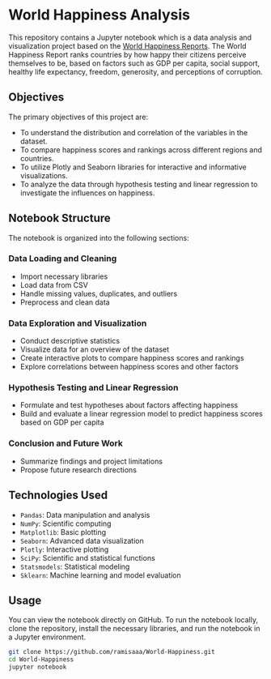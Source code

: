 # World Happiness Analysis

This repository contains a Jupyter notebook which is a data analysis and visualization project based on the [World Happiness Reports](https://github.com/ramisaaa/world-happiness). The World Happiness Report ranks countries by how happy their citizens perceive themselves to be, based on factors such as GDP per capita, social support, healthy life expectancy, freedom, generosity, and perceptions of corruption.

## Objectives

The primary objectives of this project are:

- To understand the distribution and correlation of the variables in the dataset.
- To compare happiness scores and rankings across different regions and countries.
- To utilize Plotly and Seaborn libraries for interactive and informative visualizations.
- To analyze the data through hypothesis testing and linear regression to investigate the influences on happiness.

## Notebook Structure

The notebook is organized into the following sections:

### Data Loading and Cleaning
- Import necessary libraries
- Load data from CSV
- Handle missing values, duplicates, and outliers
- Preprocess and clean data

### Data Exploration and Visualization
- Conduct descriptive statistics
- Visualize data for an overview of the dataset
- Create interactive plots to compare happiness scores and rankings
- Explore correlations between happiness scores and other factors

### Hypothesis Testing and Linear Regression
- Formulate and test hypotheses about factors affecting happiness
- Build and evaluate a linear regression model to predict happiness scores based on GDP per capita

### Conclusion and Future Work
- Summarize findings and project limitations
- Propose future research directions

## Technologies Used

- `Pandas`: Data manipulation and analysis
- `NumPy`: Scientific computing
- `Matplotlib`: Basic plotting
- `Seaborn`: Advanced data visualization
- `Plotly`: Interactive plotting
- `SciPy`: Scientific and statistical functions
- `Statsmodels`: Statistical modeling
- `Sklearn`: Machine learning and model evaluation

## Usage

You can view the notebook directly on GitHub. To run the notebook locally, clone the repository, install the necessary libraries, and run the notebook in a Jupyter environment.

```bash
git clone https://github.com/ramisaaa/World-Happiness.git
cd World-Happiness
jupyter notebook
